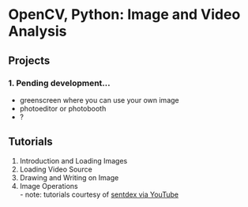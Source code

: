 # OpenCV, Python: Image and Video Analysis

## Projects
### 1. Pending development...
- greenscreen where you can use your own image
- photoeditor or photobooth
- ?


## Tutorials
1. Introduction and Loading Images
2. Loading Video Source
3. Drawing and Writing on Image
4. Image Operations
<br> - note: tutorials courtesy of [sentdex via YouTube](https://www.youtube.com/channel/UCfzlCWGWYyIQ0aLC5w48gBQ)
